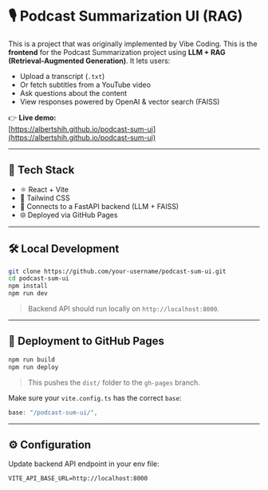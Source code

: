 
# 🎙️ Podcast Summarization UI (RAG)

This is a project that was originally implemented by Vibe Coding.
This is the **frontend** for the Podcast Summarization project using **LLM + RAG (Retrieval-Augmented Generation)**. It lets users:

- Upload a transcript (`.txt`)
- Or fetch subtitles from a YouTube video
- Ask questions about the content
- View responses powered by OpenAI & vector search (FAISS)

👉 **Live demo:**  
[https://albertshih.github.io/podcast-sum-ui](https://albertshih.github.io/podcast-sum-ui)

---

## 🚀 Tech Stack

- ⚛️ React + Vite
- 🎨 Tailwind CSS
- 🔗 Connects to a FastAPI backend (LLM + FAISS)
- 🌐 Deployed via GitHub Pages

---

## 🛠️ Local Development

```bash
git clone https://github.com/your-username/podcast-sum-ui.git
cd podcast-sum-ui
npm install
npm run dev
```

> Backend API should run locally on `http://localhost:8000`.

---

## 🔄 Deployment to GitHub Pages

```bash
npm run build
npm run deploy
```

> This pushes the `dist/` folder to the `gh-pages` branch.

Make sure your `vite.config.ts` has the correct `base`:

```ts
base: "/podcast-sum-ui/",
```

---

## ⚙️ Configuration

Update backend API endpoint in your env file:

```
VITE_API_BASE_URL=http://localhost:8000
```
